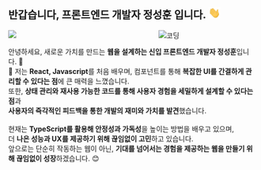 ## 반갑습니다, 프론트엔드 개발자 정성훈 입니다. <img src="https://raw.githubusercontent.com/ABSphreak/ABSphreak/master/gifs/Hi.gif" width="24"/>


<img align="right" alt="코딩" width="200" src="https://github.githubassets.com/images/mona-whisper.gif" width="200" /> 

<img width="200" src="https://img.shields.io/badge/Gmail-jsh0218131@gmail.com-EA4335?style=flat-square&logo=Gmail&logoColor=white"/>

안녕하세요, 새로운 가치를 만드는 <strong>웹을 설계하는 신입 프론트엔드 개발자 정성훈</strong>입니다. 🚀<br />🎯 저는 <strong>React, Javascript</strong>를 처음 배우며, 컴포넌트를 통해 <strong>복잡한 UI를 간결하게 관리할 수 있다는 점</strong>에 큰 매력을 느꼈습니다. <br />또한, <strong>상태 관리와 재사용 가능한 코드를 통해 사용자 경험을 세밀하게 설계할 수 있다는 점</strong>과 <br /><strong>사용자의 즉각적인 피드백을 통한 개발의 재미와 가치를 발견</strong>했습니다. <br /><br />현재는 <strong>TypeScript를 활용해 안정성과 가독성</strong>을 높이는 방법을 배우고 있으며, <br />더 <strong>나은 성능과 UX를 제공하기 위해 끊임없이 고민</strong>하고 있습니다.<br />앞으로는 단순히 작동하는 웹이 아닌, <strong>기대를 넘어서는 경험을 제공하는 웹을 만들기 위해 끊임없이 성장</strong>하겠습니다. 😊<br /><br /><br /> 

<br />
<br />
